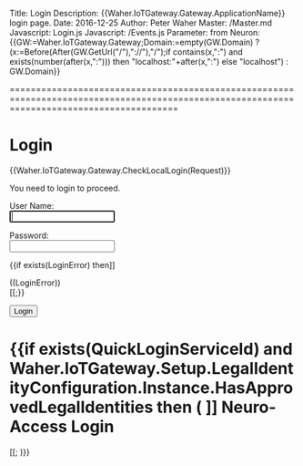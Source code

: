 ﻿Title: Login
Description: {{Waher.IoTGateway.Gateway.ApplicationName}} login page.
Date: 2016-12-25
Author: Peter Waher
Master: /Master.md
Javascript: Login.js
Javascript: /Events.js
Parameter: from
Neuron: {{GW:=Waher.IoTGateway.Gateway;Domain:=empty(GW.Domain) ? (x:=Before(After(GW.GetUrl("/"),"://"),"/");if contains(x,":") and exists(number(after(x,":"))) then "localhost:"+after(x,":") else "localhost") : GW.Domain}}

============================================================================================================================================

Login
=============

{{Waher.IoTGateway.Gateway.CheckLocalLogin(Request)}}

<form id="LoginForm" action="/Login" method="post">

You need to login to proceed.

User Name:  
<input id="UserName" name="UserName" type="text" autofocus="autofocus" style="max-width:20em" />

Password:  
<input id="Password" name="Password" type="password" style="max-width:20em" />

{{if exists(LoginError) then]]
<div class='error'>
((LoginError))
</div>
[[;}}

<button id="LoginButton" type="submit">Login</button>

{{if exists(QuickLoginServiceId) and Waher.IoTGateway.Setup.LegalIdentityConfiguration.Instance.HasApprovedLegalIdentities then
(
	]]
Neuro-Access Login
======================

<div id="quickLoginCode" data-mode="image" data-serviceId="((QuickLoginServiceId(Request) ))" 
data-purpose="To login on ((Domain)), for administrative purposes. This login request is valid for five (5) minutes."></div>

[[;
)}}

</form>
